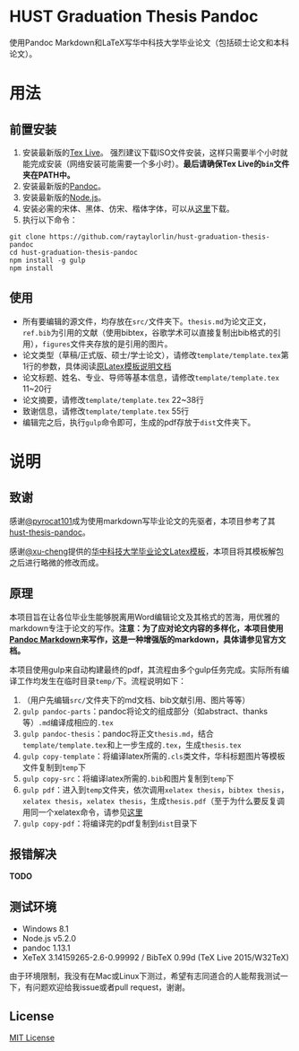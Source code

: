 # HUST Graduation Thesis Pandoc

使用Pandoc Markdown和LaTeX写华中科技大学毕业论文（包括硕士论文和本科论文）。

# 用法

## 前置安装

1. 安装最新版的[Tex Live](https://www.tug.org/texlive/acquire.html)。 强烈建议下载ISO文件安装，这样只需要半个小时就能完成安装（网络安装可能需要一个多小时）。**最后请确保Tex Live的`bin`文件夹在PATH中。**
2. 安装最新版的[Pandoc](http://pandoc.org/installing.html)。
3. 安装最新版的[Node.js](https://nodejs.org/en/)。
4. 安装必需的宋体、黑体、仿宋、楷体字体，可以从[这里](https://github.com/mingchen/mac-osx-chinese-fonts/tree/master/Adobe%20Simple%20Chinese%20Fonts)下载。
5. 执行以下命令：

```
git clone https://github.com/raytaylorlin/hust-graduation-thesis-pandoc
cd hust-graduation-thesis-pandoc
npm install -g gulp
npm install
```

## 使用

* 所有要编辑的源文件，均存放在`src/`文件夹下。`thesis.md`为论文正文，`ref.bib`为引用的文献（使用bibtex，谷歌学术可以直接复制出bib格式的引用），`figures`文件夹存放的是引用的图片。
* 论文类型（草稿/正式版、硕士/学士论文），请修改`template/template.tex`第1行的参数，具体阅读[原Latex模板说明文档](https://raw.githubusercontent.com/hust-latex/hustthesis/master/hustthesis/hustthesis.pdf)
* 论文标题、姓名、专业、导师等基本信息，请修改`template/template.tex` 11~20行
* 论文摘要，请修改`template/template.tex` 22~38行
* 致谢信息，请修改`template/template.tex` 55行
* 编辑完之后，执行`gulp`命令即可，生成的pdf存放于`dist`文件夹下。

# 说明

## 致谢

感谢[@pyrocat101](https://github.com/pyrocat101)成为使用markdown写毕业论文的先驱者，本项目参考了其[hust-thesis-pandoc](https://github.com/Sicun/hust-thesis-pandoc)。

感谢[@xu-cheng](https://github.com/xu-cheng)提供的[华中科技大学毕业论文Latex模板](https://github.com/hust-latex/hustthesis)，本项目将其模板解包之后进行略微的修改而成。

## 原理

本项目旨在让各位毕业生能够脱离用Word编辑论文及其格式的苦海，用优雅的markdown专注于论文的写作。**注意：为了应对论文内容的多样化，本项目使用[Pandoc Markdown](http://pandoc.org/README.html#pandocs-markdown)来写作，这是一种增强版的markdown，具体请参见官方文档。**

本项目使用gulp来自动构建最终的pdf，其流程由多个gulp任务完成。实际所有编译工作均发生在临时目录`temp/`下。流程说明如下：

1. （用户先编辑`src/`文件夹下的md文档、bib文献引用、图片等等）
2. `gulp pandoc-parts`：pandoc将论文的组成部分（如abstract、thanks等）`.md`编译成相应的`.tex`
3. `gulp pandoc-thesis`：pandoc将正文`thesis.md`，结合`template/template.tex`和上一步生成的`.tex`，生成`thesis.tex`
4. `gulp copy-template`：将编译latex所需的`.cls`类文件，华科标题图片等模板文件复制到`temp`下
5. `gulp copy-src`：将编译latex所需的`.bib`和图片复制到`temp`下
6. `gulp pdf`：进入到`temp`文件夹，依次调用`xelatex thesis`，`bibtex thesis`，`xelatex thesis`，`xelatex thesis`，生成`thesis.pdf`（至于为什么要反复调用同一个xelatex命令，请参见[这里](http://tex.stackexchange.com/questions/8332/undefined-citation-warnings)
7. `gulp copy-pdf`：将编译完的pdf复制到`dist`目录下

## 报错解决

**TODO**

## 测试环境

* Windows 8.1
* Node.js v5.2.0
* pandoc 1.13.1
* XeTeX 3.14159265-2.6-0.99992 / BibTeX 0.99d (TeX Live 2015/W32TeX)

由于环境限制，我没有在Mac或Linux下测过，希望有志同道合的人能帮我测试一下，有问题欢迎给我issue或者pull request，谢谢。

## License

[MIT License](https://en.wikipedia.org/wiki/MIT_License)
